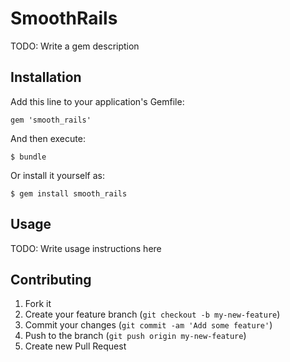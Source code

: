 # SmoothRails

TODO: Write a gem description

## Installation

Add this line to your application's Gemfile:

    gem 'smooth_rails'

And then execute:

    $ bundle

Or install it yourself as:

    $ gem install smooth_rails

## Usage

TODO: Write usage instructions here

## Contributing

1. Fork it
2. Create your feature branch (`git checkout -b my-new-feature`)
3. Commit your changes (`git commit -am 'Add some feature'`)
4. Push to the branch (`git push origin my-new-feature`)
5. Create new Pull Request
